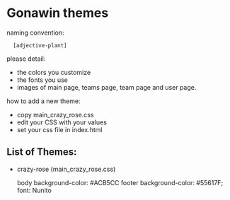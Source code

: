 Gonawin themes
===================

naming convention:
     
      [adjective-plant]

please detail:

 * the colors you customize
 * the fonts you use
 * images of main page, teams page, team page and user page.
 
how to add a new theme:

 * copy main_crazy_rose.css
 * edit your CSS with your values
 * set your css file in index.html


List of Themes:
---------------

 * crazy-rose (main_crazy_rose.css) 
 
      body background-color: #ACB5CC
      footer background-color: #55617F;
      font: Nunito



